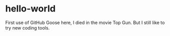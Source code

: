 # hello-world
First use of GitHub
Goose here, I died in the movie Top Gun.
But I still like to try new coding tools.
